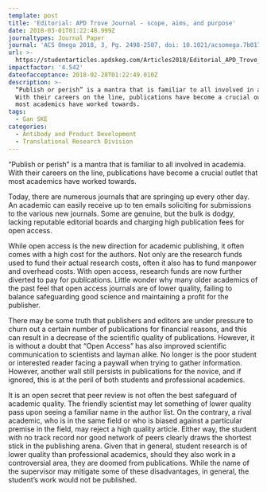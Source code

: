 ```yaml
---
template: post
title: 'Editorial: APD Trove Journal - scope, aims, and purpose'
date: 2018-03-01T01:22:48.999Z
journaltypes: Journal Paper
journal: 'ACS Omega 2018, 3, Pg. 2498-2507, doi: 10.1021/acsomega.7b01759'
url: >-
  https://studentarticles.apdskeg.com/Articles2018/Editorial_APD_Trove_Journal.html
impactfactor: '4.542'
dateofacceptance: 2018-02-28T01:22:49.010Z
description: >-
  “Publish or perish” is a mantra that is familiar to all involved in academia.
  With their careers on the line, publications have become a crucial outlet that
  most academics have worked towards.
tags:
  - Gan SKE
categories:
  - Antibody and Product Development
  - Translational Research Division
---
```

<!--StartFragment-->

“Publish or perish” is a mantra that is familiar to all involved in academia. With their careers on the line, publications have become a crucial outlet that most academics have worked towards.

Today, there are numerous journals that are springing up every other day. An academic can easily receive up to ten emails soliciting for submissions to the various new journals. Some are genuine, but the bulk is dodgy, lacking reputable editorial boards and charging high publication fees for open access.

While open access is the new direction for academic publishing, it often comes with a high cost for the authors. Not only are the research funds used to fund their actual research costs, often it also has to fund manpower and overhead costs. With open access, research funds are now further diverted to pay for publications. Little wonder why many older academics of the past feel that open access journals are of lower quality, failing to balance safeguarding good science and maintaining a profit for the publisher.

There may be some truth that publishers and editors are under pressure to churn out a certain number of publications for financial reasons, and this can result in a decrease of the scientific quality of publications. However, it is without a doubt that “Open Access” has also improved scientific communication to scientists and layman alike. No longer is the poor student or interested reader facing a paywall when trying to gather information. However, another wall still persists in publications for the novice, and if ignored, this is at the peril of both students and professional academics.

It is an open secret that peer review is not often the best safeguard of academic quality. The friendly scientist may let something of lower quality pass upon seeing a familiar name in the author list. On the contrary, a rival academic, who is in the same field or who is biased against a particular premise in the field, may reject a high quality article. Either way, the student with no track record nor good network of peers clearly draws the shortest stick in the publishing arena. Given that in general, student research is of lower quality than professional academics, should they also work in a controversial area, they are doomed from publications. While the name of the supervisor may mitigate some of these disadvantages, in general, the student’s work would not be published.

<!--EndFragment-->
